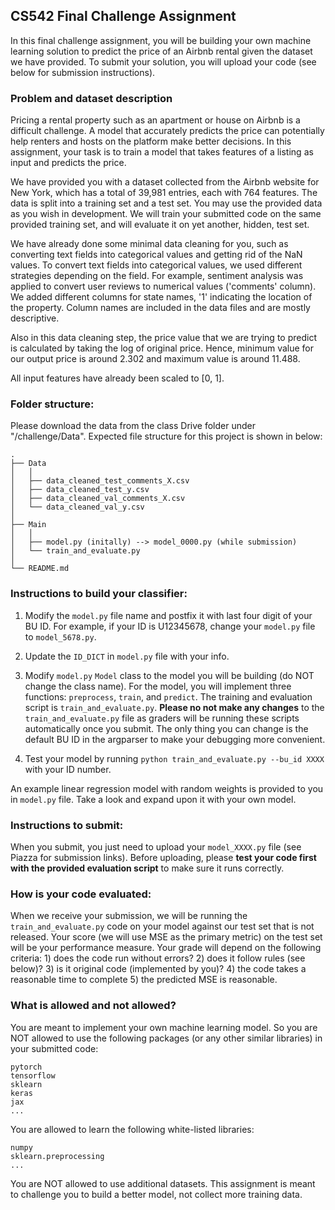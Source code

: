## CS542 Final Challenge Assignment

In this final challenge assignment, you will be building your own machine learning solution to 
predict the price of an Airbnb rental given the dataset we have provided. To submit your solution, you will upload your code (see below for submission instructions).

### Problem and dataset description
Pricing a rental property such as an apartment or house on Airbnb is a difficult challenge. A model that accurately predicts the price can potentially help renters and hosts on the platform make better decisions. In this assignment, your task is to train a model that takes features of a listing as input and predicts the price.

We have provided you with a dataset collected from the Airbnb website for New York, which has a total of 39,981 entries, each with 764 features. The data is split into a training set and a test set. You may use the provided data as you wish in development. We will train your submitted code on the same provided training set, and will evaluate it on yet another, hidden, test set.

We have already done some minimal data cleaning for you, such as converting text fields into categorical values and getting rid of the NaN values. To convert text fields into categorical values, we used different strategies depending on the field. For example, sentiment analysis was applied to convert user reviews to numerical values ('comments' column). We added different columns for state names, '1' indicating the location of the property. Column names are included in the data files and are mostly descriptive. 

Also in this data cleaning step, the price value that we are trying to predict is calculated by taking the log of original price. Hence, minimum value for our output price is around 2.302 and maximum value is around 11.488. 

All input features have already been scaled to [0, 1]. 

### Folder structure:

Please download the data from the class Drive folder under "/challenge/Data". Expected file structure for this project is shown in below:

    .
    ├── Data
    │   │
    │   ├── data_cleaned_test_comments_X.csv
    │   ├── data_cleaned_test_y.csv
    │   ├── data_cleaned_val_comments_X.csv
    │   └── data_cleaned_val_y.csv
    │ 
    ├── Main
    │   │
    │   ├── model.py (initally) --> model_0000.py (while submission)
    │   └── train_and_evaluate.py
    │ 
    └── README.md

### Instructions to build your classifier:

1. Modify the `model.py` file name and postfix it with last four digit of your BU ID. For example, if your ID is 
U12345678, change your `model.py` file to `model_5678.py`.

2. Update the `ID_DICT` in `model.py` file with your info.

3. Modify `model.py`  `Model` class to the model you will be building (do NOT change the class name). For the model, 
you will implement three functions: `preprocess`, `train`, and `predict`. 
The training and evaluation script is `train_and_evaluate.py`. **Please no not make any changes** to 
the `train_and_evaluate.py` file as graders will be running these scripts automatically once you submit. The only
thing you can change is the default BU ID in the argparser to make your debugging more convenient.

4. Test your model by running `python train_and_evaluate.py --bu_id XXXX` with your ID number.
 
An example linear regression model with random weights is provided to you in `model.py` file. Take a look and expand 
upon it with your own model.

### Instructions to submit:

When you submit, you just need to upload your `model_XXXX.py` file (see Piazza for submission links). Before uploading, please **test your code first with the provided evaluation script** to make sure it runs correctly.

### How is your code evaluated:

When we receive your submission, we will be running the `train_and_evaluate.py` code on your model against our test set that is not 
released. Your score (we will use MSE as the primary metric) on the test set will be your performance measure. Your grade will depend on the following criteria: 1) does the code run without errors? 2) does it follow rules (see below)? 3) is it original code (implemented by you)? 4) the code takes a reasonable time to complete 5) the predicted MSE is reasonable.

### What is allowed and not allowed?

You are meant to implement your own machine learning model. So you are NOT allowed to use the following 
packages (or any other similar libraries) in your submitted code:
```text
pytorch
tensorflow
sklearn
keras
jax
...
```
You are allowed to learn the following white-listed libraries:
```text
numpy
sklearn.preprocessing
...
```

You are NOT allowed to use additional datasets. This assignment is meant to challenge you to build a better model, not collect more training data.

